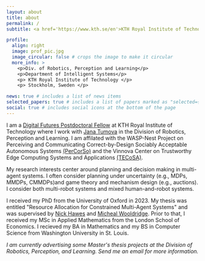 ```yaml
---
layout: about
title: about
permalink: /
subtitle: <a href='https://www.kth.se/en'>KTH Royal Institute of Technology</a>. Postdoctoral Fellow.

profile:
  align: right
  image: prof_pic.jpg
  image_circular: false # crops the image to make it circular
  more_info: >
    <p>Div. of Robotics, Perception and Learning</p>
    <p>Department of Intelligent Systems</p>
    <p> KTH Royal Institute of Technology </p>
    <p> Stockholm, Sweden </p>

news: true # includes a list of news items
selected_papers: true # includes a list of papers marked as "selected={true}"
social: true # includes social icons at the bottom of the page
---
```


I am a [Digital Futures Postdoctoral Fellow](https://www.digitalfutures.kth.se/research/postdoc-fellowships/postdoc-fellowships-ongoing-projects/designing-rules-for-multi-robot-systems/) at KTH Royal Institute of Technology where I work with [Jana Tumova](https://www.kth.se/profile/tumova) in the Division of Robotics, Perception and Learning. I am affilated with the WASP-Nest Project on Perceiving and Communicating Correct-by-Design Sociably Acceptable Autonomous Systems [(PerCorSo)](https://wasp-sweden.org/nest-project-percorso/) and the Vinnova Center on Trustworthy Edge Computing Systems and Applications [(TECoSA)](https://www.tecosa.center.kth.se/).

My research interests center around planning and decision making in multi-agent systems. I often consider planning under uncertainty (e.g., MDPs, MMDPs, CMMDPs)and game theory and mechanism design (e.g., auctions). I consider both multi-robot systems and mixed human-and-robot systems.

I received my PhD from the University of Oxford in 2023. My thesis was entitled "Resource Allocation for Constrained Multi-Agent Systems" and was supervised by [Nick Hawes](https://www.robots.ox.ac.uk/~nickh/) and [Micheal Wooldridge](https://www.cs.ox.ac.uk/people/michael.wooldridge/). Prior to that, I received my MSc in Applied Mathematics from the London School of Economics. I recieved my BA in Mathematics and my BS in Computer Science from Washington University in St. Louis.

<i>I am currently advertising some Master's thesis projects at the Division of Robotics, Perception, and Learning. Send me an email for more information.</i>
